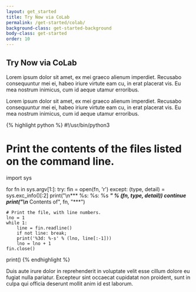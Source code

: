 ```yaml
---
layout: get_started
title: Try Now via CoLab
permalink: /get-started/colab/
background-class: get-started-background
body-class: get-started
order: 10
---
```


## Try Now via CoLab

Lorem ipsum dolor sit amet, ex mei graeco alienum imperdiet. Recusabo consequuntur mei ei, habeo iriure virtute eam cu, in erat placerat vis. Eu mea nostrum inimicus, cum id aeque utamur erroribus.

Lorem ipsum dolor sit amet, ex mei graeco alienum imperdiet. Recusabo consequuntur mei ei, habeo iriure virtute eam cu, in erat placerat vis. Eu mea nostrum inimicus, cum id aeque utamur erroribus.

{% highlight python %}
#!/usr/bin/python3

# Print the contents of the files listed on the command line.

import sys

for fn in sys.argv[1:]:
    try:
        fin = open(fn, 'r')
    except:
        (type, detail) = sys.exc_info()[:2]
        print("\n*** %s: %s: %s ***" % (fn, type, detail))
        continue
    print("\n*** Contents of", fn, "***")

    # Print the file, with line numbers.
    lno = 1
    while 1:
        line = fin.readline()
        if not line: break;
        print('%3d: %-s' % (lno, line[:-1]))
        lno = lno + 1
    fin.close()
print()
{% endhighlight %}

Duis aute irure dolor in reprehenderit in voluptate velit esse cillum dolore eu fugiat nulla pariatur. Excepteur sint occaecat cupidatat non proident, sunt in culpa qui officia deserunt mollit anim id est laborum.

<script page-id="get-started-via-colab" src="{{ site.baseurl }}/assets/menu-tab-selection.js"></script>
<script src="{{ site.baseurl }}/assets/quick-start-module.js"></script>
<script src="{{ site.baseurl }}/assets/show-screencast.js"></script>
<script src="{{ site.baseurl }}/assets/get-started-sidebar.js"></script>
